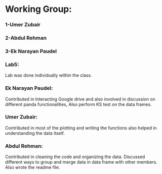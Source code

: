 # Working Group:
### 1-Umer Zubair
### 2-Abdul Rehman
### 3-Ek Narayan Paudel


### Lab5: 
Lab was done individually within the class. 

### Ek Narayan Paudel: 
Contributed in Interacting Google drive and also involved in discussion on different panda functionalities, Also perform KS test on the data frames.

### Umer Zubair: 
Contributed in most of the plotting and writing the functions also helped in understanding the data itself.

### Abdul Rehman: 
Contributed in cleaning the code and organizing the data. Discussed different ways to group and merge data in data frame with other members. Also wrote the readme file.

